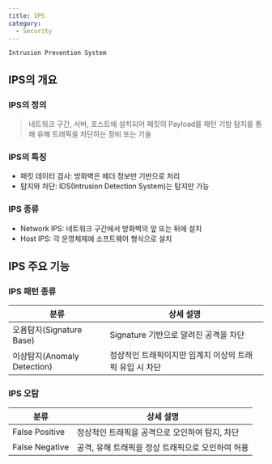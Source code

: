 ```yaml
---
title: IPS
category:
  - Security
---
```


`Intrusion Prevention System`

## IPS의 개요
### IPS의 정의
> 네트워크 구간, 서버, 호스트에 설치되어 패킷의 Payload를 패턴 기밤 탐지를 통해 유해 트래픽을 차단하는 장비 또는 기술

### IPS의 특징
* 패킷 데이터 검사: 방화벽은 헤더 정보만 기반으로 처리
* 탐지와 차단: IDS(Intrusion Detection System)는 탐지만 가능

### IPS 종류
* Network IPS: 네트워크 구간에서 방화벽의 앞 또는 뒤에 설치
* Host IPS: 각 운영체제에 소프트웨어 형식으로 설치

## IPS 주요 기능
### IPS 패턴 종류

|분류|상세 설명|
|---|-------|
|오용탐지(Signature Base) |Signature 기반으로 알려진 공격을 차단 |
|이상탐지(Anomaly Detection) |정상적인 트래픽이지만 임계치 이상의 트래픽 유입 시 차단 |

### IPS 오탐

|분류|상세 설명|
|---|-------|
|False Positive |정상적인 트래픽을 공격으로 오인하여 탐지, 차단 |
|False Negative |공격, 유해 트래픽을 정상 트래픽으로 오인하여 허용 |
